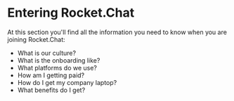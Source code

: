 # Entering Rocket.Chat

At this section you'll find all the information you need to know when you are joining Rocket.Chat:

* What is our culture?
* What is the onboarding like? 
* What platforms do we use? 
* How am I getting paid?
* How do I get my company laptop?
* What benefits do I get?

